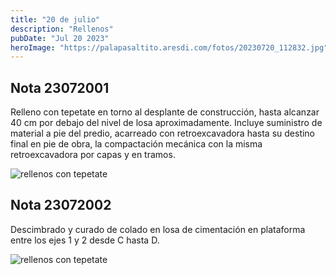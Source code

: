 ```yaml
---
title: "20 de julio"
description: "Rellenos"
pubDate: "Jul 20 2023"
heroImage: "https://palapasaltito.aresdi.com/fotos/20230720_112832.jpg"
---
```


## Nota 23072001

Relleno con tepetate en torno al desplante de construcción, hasta alcanzar 40 cm por debajo del nivel de losa aproximadamente. Incluye suministro de material a pie del predio, acarreado con retroexcavadora hasta su destino final en pie de obra, la compactación mecánica con la misma retroexcavadora por capas y en tramos.

![rellenos con tepetate](https://palapasaltito.aresdi.com/fotos/20230720_111217.jpg "rellenos con tepetate")

## Nota 23072002

Descimbrado y curado de colado en losa de cimentación en plataforma entre los ejes 1 y 2 desde C hasta D.

![rellenos con tepetate](https://palapasaltito.aresdi.com/fotos/20230720_112832.jpg "rellenos con tepetate")
